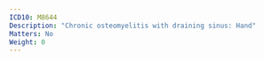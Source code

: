 ```yaml
---
ICD10: M8644
Description: "Chronic osteomyelitis with draining sinus: Hand"
Matters: No
Weight: 0
---
```


